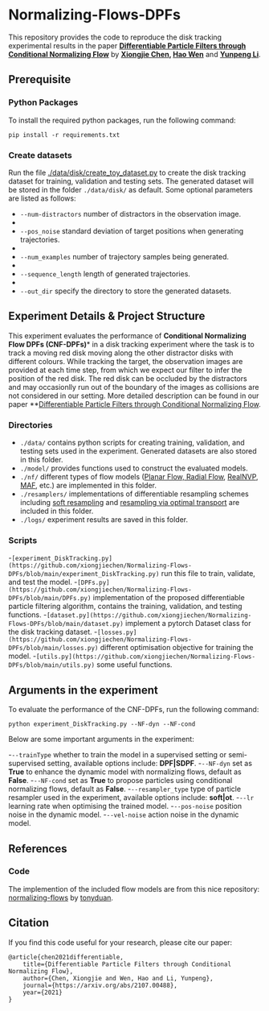 # Normalizing-Flows-DPFs

This repository provides the code to reproduce the disk tracking experimental results in the paper **[Differentiable Particle Filters through Conditional Normalizing Flow](https://arxiv.org/abs/2107.00488)** by **[Xiongjie Chen](https://scholar.google.com/citations?user=Tb9fTOsAAAAJ&hl=en&inst=15262737669262836719), [Hao Wen](https://www.surrey.ac.uk/people/hao-wen)** and **[Yunpeng Li](https://www.surrey.ac.uk/people/yunpeng-li)**.

## Prerequisite

### Python Packages 

To install the required python packages, run the following command:

```
pip install -r requirements.txt
```

### Create datasets

Run the file [./data/disk/create_toy_dataset.py](https://github.com/xiongjiechen/Normalizing-Flows-DPFs/blob/main/data/disk/create_toy_dataset.py) to create the disk tracking dataset for training, validation and testing sets. The generated dataset will be stored in the folder ```./data/disk/``` as default. Some optional parameters are listed as follows:
- ```--num-distractors``` number of distractors in the observation image.
- 
- ```--pos_noise``` standard deviation of target positions when generating trajectories.
- 
- ```--num_examples``` number of trajectory samples being generated.
- 
- ```--sequence_length``` length of generated trajectories.
- 
- ```--out_dir``` specify the directory to store the generated datasets.

## Experiment Details & Project Structure

This experiment evaluates the performance of **Conditional Normalizing Flow DPFs (CNF-DPFs)*** in a disk tracking experiment where the task is to track a moving red disk moving along the other distractor disks with different colours. While tracking the target, the observation images are provided at each time step, from which we expect our filter to infer the position of the red disk. The red disk can be occluded by the distractors and may occasionlly run out of the boundary of the images as collisions are not considered in our setting. More detailed description can be found in our paper **[Differentiable Particle Filters through Conditional Normalizing Flow](https://arxiv.org/abs/2107.00488).

### Directories

- ```./data/``` contains python scripts for creating training, validation, and testing sets used in the experiment. Generated datasets are also stored in this folder.
- ```./model/``` provides functions used to construct the evaluated models.
- ```./nf/``` different types of flow models ([Planar Flow, Radial Flow](https://arxiv.org/abs/1505.05770), [RealNVP](https://arxiv.org/abs/1605.08803), [MAF](https://arxiv.org/abs/1705.07057), etc.) are implemented in this folder.
- ```./resamplers/``` implementations of differentiable resampling schemes including [soft resampling](https://arxiv.org/abs/1805.08975) and [resampling via optimal transport](http://proceedings.mlr.press/v139/corenflos21a/corenflos21a.pdf) are included in this folder.
- ```./logs/``` experiment results are saved in this folder.

### Scripts

-```[experiment_DiskTracking.py](https://github.com/xiongjiechen/Normalizing-Flows-DPFs/blob/main/experiment_DiskTracking.py)``` run this file to train, validate, and test the model.
-```[DPFs.py](https://github.com/xiongjiechen/Normalizing-Flows-DPFs/blob/main/DPFs.py)``` implementation of the proposed differentiable particle filtering algorithm, contains the training, validation, and testing functions.
-```[dataset.py](https://github.com/xiongjiechen/Normalizing-Flows-DPFs/blob/main/dataset.py)``` implement a pytorch Dataset class for the disk tracking dataset.
-```[losses.py](https://github.com/xiongjiechen/Normalizing-Flows-DPFs/blob/main/losses.py)``` different optimisation objective for training the model.
-```[utils.py](https://github.com/xiongjiechen/Normalizing-Flows-DPFs/blob/main/utils.py)``` some useful functions.

## Arguments in the experiment

To evaluate the performance of the CNF-DPFs, run the following command:


```
python experiment_DiskTracking.py --NF-dyn --NF-cond 
```

Below are some important arguments in the experiment:

-```--trainType``` whether to train the model in a supervised setting or semi-supervised setting, available options include: **DPF|SDPF**.
-```--NF-dyn``` set as **True** to enhance the dynamic model with normalizing flows, default as **False**.
-```--NF-cond``` set as **True** to propose particles using conditional normalizing flows, default as **False**.
-```--resampler_type``` type of particle resampler used in the experiment, available options include: **soft|ot**.
-```--lr``` learning rate when optimising the trained model.
-```--pos-noise``` position noise in the dynamic model.
-```--vel-noise``` action noise in the dynamic model.


## References 
### Code
The implemention of the included flow models are from this nice repository: [normalizing-flows](https://github.com/tonyduan/normalizing-flows) by [tonyduan](https://github.com/tonyduan).

## Citation
If you find this code useful for your research, please cite our paper:
```
@article{chen2021differentiable,
    title={Differentiable Particle Filters through Conditional Normalizing Flow},
    author={Chen, Xiongjie and Wen, Hao and Li, Yunpeng},
    journal={https://arxiv.org/abs/2107.00488},
    year={2021}
}
```
